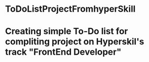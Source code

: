 # ToDoListProjectFromhyperSkill
# Creating simple To-Do list for compliting project on Hyperskil's track "FrontEnd Developer"
